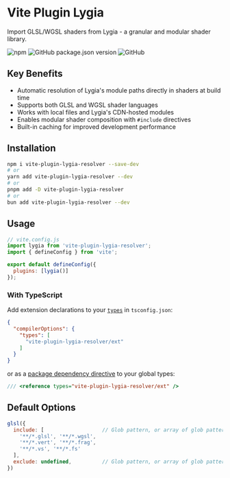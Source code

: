 # Vite Plugin Lygia

Import GLSL/WGSL shaders from Lygia - a granular and modular shader library.

![npm](https://img.shields.io/npm/dt/vite-plugin-lygia?style=flat-square)
![GitHub package.json version](https://img.shields.io/github/package-json/v/Nek/vite-plugin-lygia?color=brightgreen&style=flat-square)
![GitHub](https://img.shields.io/github/license/Nek/vite-plugin-lygia?color=brightgreen&style=flat-square)

## Key Benefits
- Automatic resolution of Lygia's module paths directly in shaders at build time
- Supports both GLSL and WGSL shader languages
- Works with local files and Lygia's CDN-hosted modules
- Enables modular shader composition with `#include` directives
- Built-in caching for improved development performance

## Installation

```sh
npm i vite-plugin-lygia-resolver --save-dev
# or
yarn add vite-plugin-lygia-resolver --dev
# or
pnpm add -D vite-plugin-lygia-resolver
# or
bun add vite-plugin-lygia-resolver --dev
```

## Usage

```js
// vite.config.js
import lygia from 'vite-plugin-lygia-resolver';
import { defineConfig } from 'vite';

export default defineConfig({
  plugins: [lygia()]
});
```

### With TypeScript

Add extension declarations to your [`types`](https://www.typescriptlang.org/tsconfig#types) in `tsconfig.json`:

```json
{
  "compilerOptions": {
    "types": [
      "vite-plugin-lygia-resolver/ext"
    ]
  }
}
```

or as a [package dependency directive](https://www.typescriptlang.org/docs/handbook/triple-slash-directives.html#-reference-types-) to your global types:

```ts
/// <reference types="vite-plugin-lygia-resolver/ext" />
```

## Default Options

```js
glsl({
  include: [                   // Glob pattern, or array of glob patterns to import
    '**/*.glsl', '**/*.wgsl',
    '**/*.vert', '**/*.frag',
    '**/*.vs', '**/*.fs'
  ],
  exclude: undefined,          // Glob pattern, or array of glob patterns to ignore
})
```
